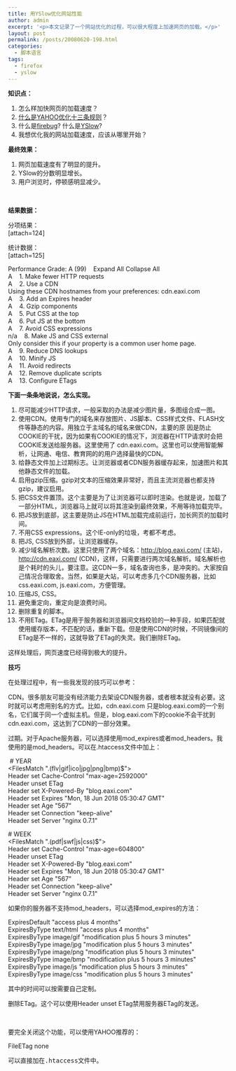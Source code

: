 ```yaml
---
title: 用YSlow优化网站性能
author: admin
excerpt: '<p>本文记录了一个网站优化的过程，可以很大程度上加速网页的加载。</p>'
layout: post
permalink: /posts/20080620-198.html
categories:
  - 脚本语言
tags:
  - firefox
  - yslow
---
```

**知识点：**

1.  怎么样加快网页的加载速度？
2.  [什么是YAHOO优化十三条规则][1]？
3.  什么是[firebug][2]? 什么是[YSlow][3]?
4.  我想优化我的网站加载速度，应该从哪里开始？

**最终效果：**

1.  网页加载速度有了明显的提升。
2.  YSlow的分数明显增长。
3.  用户浏览时，停顿感明显减少。

&nbsp;

**结果数据：**

分项结果：  
[attach=124]

统计数据：  
[attach=125]

Performance Grade: A (99)&nbsp;&nbsp;&nbsp; Expand All Collapse All  
A&nbsp;&nbsp;&nbsp; 1. Make fewer HTTP requests  
A&nbsp;&nbsp;&nbsp; 2. Use a CDN  
Using these CDN hostnames from your preferences: cdn.eaxi.com  
A&nbsp;&nbsp;&nbsp; 3. Add an Expires header  
A&nbsp;&nbsp;&nbsp; 4. Gzip components  
A&nbsp;&nbsp;&nbsp; 5. Put CSS at the top  
A&nbsp;&nbsp;&nbsp; 6. Put JS at the bottom  
A&nbsp;&nbsp;&nbsp; 7. Avoid CSS expressions  
n/a&nbsp;&nbsp;&nbsp; 8. Make JS and CSS external  
Only consider this if your property is a common user home page.  
A&nbsp;&nbsp;&nbsp; 9. Reduce DNS lookups  
A&nbsp;&nbsp;&nbsp; 10. Minify JS  
A&nbsp;&nbsp;&nbsp; 11. Avoid redirects  
A&nbsp;&nbsp;&nbsp; 12. Remove duplicate scripts  
A&nbsp;&nbsp;&nbsp; 13. Configure ETags

**下面一条条地说说，怎么实现。**

1.  尽可能减少HTTP请求，一般采取的办法是减少图片量，多图组合成一图。
2.  使用CDN。使用专门的域名来存放图片、JS脚本、CSS样式文件、FLASH文件等静态的内容。用独立于主域名的域名来做CDN，主要的原 因是防止COOKIE的干扰，因为如果有COOKIE的情况下，浏览器在HTTP请求时会把COOKIE发送给服务器。这里使用了 cdn.eaxi.com。这里也可以使用智能解析，让网通、电信、教育网的的用户选择最快的CDN。
3.  给静态文件加上过期标志。让浏览器或者CDN服务器缓存起来，加速图片和其他静态文件的加载。
4.  启用gzip压缩。gzip对文本的压缩效果非常好，而且主流浏览器也都支持gzip，建议启用。
5.  把CSS文件置顶。这个主要是为了让浏览器可以即时渲染。也就是说，加载了一部分HTML，浏览器马上就可以将其渲染到最终效果，不用等待加载完毕。
6.  把JS放到底部，这主要是防止JS在HTML加载完成前运行，加长网页的加载时间。
7.  不用CSS expressions。这个IE-only的垃圾，考都不考虑。
8.  把JS, CSS放到外部，让浏览器缓存。
9.  减少域名解析次数。这里只使用了两个域名：http://blog.eaxi.com/ (主站)，http://cdn.eaxi.com/ (CDN)，这样，只需要进行两次域名解析。域名解析也是个耗时的头儿，要注意。这CDN一多，域名查询也多，是冲突的。大家按自己情况合理取舍。当然，如果是大站，可以考虑多几个CDN服务器，比如css.eaxi.com, js.eaxi.com，方便管理。
10. 压缩JS, CSS。
11. 避免重定向，重定向是浪费时间。
12. 删除重复的脚本。
13. 不用ETag。ETag是用于服务器和浏览器间文档校验的一种手段，如果匹配就使用缓存版本，不匹配的话，重新下载。但是使用CDN的时候，不同镜像间的ETag是不一样的，这就导致了ETag的失灵。我们删除ETag。

这样处理后，网页速度已经得到极大的提升。

**技巧**

在处理过程中，有一些我发现的技巧可以参考：

CDN。很多朋友可能没有经济能力去架设CDN服务器，或者根本就没有必要。这时就可以考虑用别名的方式。比如，cdn.eaxi.com 只是blog.eaxi.com的一个别名，它们属于同一个虚拟主机。但是，blog.eaxi.com下的cookie不会干扰到 cdn.eaxi.com，这达到了CDN的一部分效果。

过期。对于Apache服务器，可以选择使用mod\_expires或者mod\_headers。我使用的是mod_headers。可以在.htaccess文件中加上：

&nbsp;# YEAR  
<FilesMatch "\.(flv|gif|ico|jpg|png|bmp)$">  
Header set Cache-Control "max-age=2592000"  
Header unset ETag  
Header set X-Powered-By "blog.eaxi.com"  
Header set Expires "Mon, 18 Jun 2018 05:30:47 GMT"  
Header set Age "567"  
Header set Connection "keep-alive"  
Header set Server "nginx 0.7.1"  
</FilesMatch>

\# WEEK  
<FilesMatch "\.(pdf|swf|js|css)$">  
Header set Cache-Control "max-age=604800"  
Header unset ETag  
Header set X-Powered-By "blog.eaxi.com"  
Header set Expires "Mon, 18 Jun 2018 05:30:47 GMT"  
Header set Age "567"  
Header set Connection "keep-alive"  
Header set Server "nginx 0.7.1"  
</FilesMatch>

如果你的服务器不支持mod\_headers，可以选择mod\_expires的方法：

ExpiresDefault "access plus 4 months"  
ExpiresByType text/html "access plus 4 months"  
ExpiresByType image/gif "modification plus 5 hours 3 minutes"  
ExpiresByType image/jpg "modification plus 5 hours 3 minutes"  
ExpiresByType image/png "modification plus 5 hours 3 minutes"  
ExpiresByType image/bmp "modification plus 5 hours 3 minutes"  
ExpiresByType image/js "modification plus 5 hours 3 minutes"  
ExpiresByType image/css "modification plus 5 hours 3 minutes"

其中的时间可以按需要自己定制。

删除ETag。这个可以使用Header unset ETag禁用服务器ETag的发送。

&nbsp;

要完全关闭这个功能，可以使用YAHOO推荐的：

FileETag none

<pre>可以直接加在.htaccess文件中。</pre>

 [1]: http://developer.yahoo.com/performance/rules.html
 [2]: https://addons.mozilla.org/zh-CN/firefox/search?q=firebug&cat=all
 [3]: https://addons.mozilla.org/zh-CN/firefox/downloads/file/30781/yslow-0.9.5b2-fx.xpi